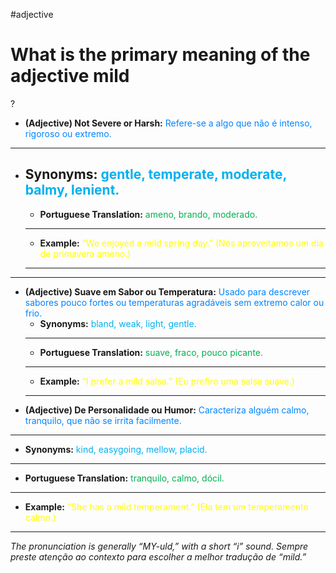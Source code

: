 #adjective
# What is the primary meaning of the adjective mild
?
- **(Adjective) Not Severe or Harsh:** <span style="color:rgb(0, 132, 255)">Refere-se a algo que não é intenso, rigoroso ou extremo.</span>
---
- **Synonyms:** <span style="color:rgb(0, 176, 240)">gentle, temperate, moderate, balmy, lenient.</span>
    ---
    - **Portuguese Translation:** <span style="color:rgb(0, 176, 80)">ameno, brando, moderado.</span>
    ---
    - **Example:** <span style="color:rgb(255, 255, 0)">“We enjoyed a mild spring day.” (Nós aproveitamos um dia de primavera ameno.)</span>
    ---
---
- **(Adjective) Suave em Sabor ou Temperatura:** <span style="color:rgb(0, 132, 255)">Usado para descrever sabores pouco fortes ou temperaturas agradáveis sem extremo calor ou frio.</span>
    - **Synonyms:** <span style="color:rgb(0, 176, 240)">bland, weak, light, gentle.</span>
    ---
    - **Portuguese Translation:** <span style="color:rgb(0, 176, 80)">suave, fraco, pouco picante.</span>
    ---
    - **Example:** <span style="color:rgb(255, 255, 0)">“I prefer a mild salsa.” (Eu prefiro uma salsa suave.)</span>
    ---
- **(Adjective) De Personalidade ou Humor:** <span style="color:rgb(0, 132, 255)">Caracteriza alguém calmo, tranquilo, que não se irrita facilmente.</span>
---
- **Synonyms:** <span style="color:rgb(0, 176, 240)">kind, easygoing, mellow, placid.</span>
---
- **Portuguese Translation:** <span style="color:rgb(0, 176, 80)">tranquilo, calmo, dócil.</span>
---
- **Example:** <span style="color:rgb(255, 255, 0)">“She has a mild temperament.” (Ela tem um temperamento calmo.)</span>
---
_The pronunciation is generally “MY-uld,” with a short “i” sound. Sempre preste atenção ao contexto para escolher a melhor tradução de “mild.”_
<!--SR:!2025-06-07,2,190-->